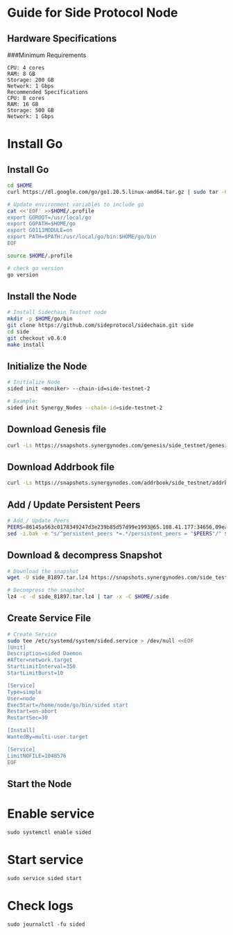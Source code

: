 # Guide for Side Protocol Node
## Hardware Specifications
###Minimum Requirements
```
CPU: 4 cores
RAM: 8 GB
Storage: 200 GB
Network: 1 Gbps
Recommended Specifications
CPU: 8 cores
RAM: 16 GB
Storage: 500 GB
Network: 1 Gbps
```
# Install Go
## Install Go
```bash
cd $HOME
curl https://dl.google.com/go/go1.20.5.linux-amd64.tar.gz | sudo tar -C/usr/local -zxvf -

# Update environment variables to include go
cat <<'EOF' >>$HOME/.profile
export GOROOT=/usr/local/go
export GOPATH=$HOME/go
export GO111MODULE=on
export PATH=$PATH:/usr/local/go/bin:$HOME/go/bin
EOF

source $HOME/.profile

# check go version
go version
```

## Install the Node
```bash
# Install Sidechain Testnet node
mkdir -p $HOME/go/bin
git clone https://github.com/sideprotocol/sidechain.git side
cd side
git checkout v0.6.0
make install
```

## Initialize the Node
```bash
# Initialize Node
sided init <moniker> --chain-id=side-testnet-2

# Example:
sided init Synergy_Nodes --chain-id=side-testnet-2
```

## Download Genesis file
```bash
curl -Ls https://snapshots.synergynodes.com/genesis/side_testnet/genesis.json > $HOME/.side/config/genesis.json
```

## Download Addrbook file
```bash
curl -Ls https://snapshots.synergynodes.com/addrbook/side_testnet/addrbook.json > $HOME/.side/config/addrbook.json
```

## Add / Update Persistent Peers
```bash
# Add / Update Peers
PEERS=86145a563c0178349247d3e239b85d57d99e1993@65.108.41.177:34656,09ea56a225a4c3e525ae4cfc1311157dbcbe33c9@141.95.65.26:24966,b32942a7382aa2433d5d3b068c9b5ce9cb94e358@148.251.11.99:11356,25101be6dbaae1201fff5ebd213afb1dfc675d90@37.60.239.244:26656,5b21074ff383280912042e610c41c33526a0a616@185.119.116.238:26656,00e0d0a39d56bb945de4d4179ae0bd49679cac65@65.108.206.118:46656,bbbf623474e377664673bde3256fc35a36ba0df1@65.109.36.231:45656,cb0c64e85255d127d5e9c16f7db9c995b3600c37@152.228.208.164:26656,5e0b5f26e4c069fbcaac1ae4b22aba151e463a52@65.108.79.241:60856,e9d50c5af9ea9e14b11bae091b75f3e3bbc25de7@65.109.124.51:11356
sed -i.bak -e "s/^persistent_peers *=.*/persistent_peers = "$PEERS"/" $HOME/.side/config/config.toml
```

## Download & decompress Snapshot
```bash
# Download the snapshot
wget -O side_81897.tar.lz4 https://snapshots.synergynodes.com/side_testnet/side_81897.tar.lz4

# Decompress the snapshot
lz4 -c -d side_81897.tar.lz4 | tar -x -C $HOME/.side
```

## Create Service File
```bash
# Create Service
sudo tee /etc/systemd/system/sided.service > /dev/null <<EOF
[Unit]
Description=sided Daemon
#After=network.target
StartLimitInterval=350
StartLimitBurst=10

[Service]
Type=simple
User=node
ExecStart=/home/node/go/bin/sided start
Restart=on-abort
RestartSec=30

[Install]
WantedBy=multi-user.target

[Service]
LimitNOFILE=1048576
EOF
```

## Start the Node

# Enable service
```
sudo systemctl enable sided
```

# Start service
```
sudo service sided start
```

# Check logs
```
sudo journalctl -fu sided
```


